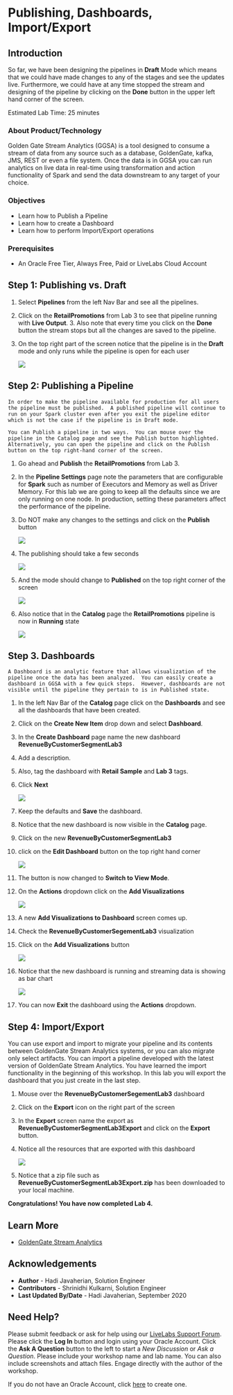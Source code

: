 # Publishing, Dashboards, Import/Export

## Introduction
So far, we have been designing the pipelines in **Draft** Mode which means that we could have made changes to any of the stages and see the updates live.  Furthermore, we could have at any time stopped the stream and designing of the pipeline by clicking on the **Done** button in the upper left hand corner of the screen.

Estimated Lab Time: 25 minutes

### About Product/Technology
Golden Gate Stream Analytics (GGSA) is a tool designed to consume a stream of data from any source such as a database, GoldenGate, kafka, JMS, REST or even a file system.  Once the data is in GGSA you can run analytics on live data in real-time using transformation and action functionality of Spark and send the data downstream to any target of your choice.

### Objectives
- Learn how to Publish a Pipeline
- Learn how to create a Dashboard
- Learn how to perform Import/Export operations

### Prerequisites

* An Oracle Free Tier, Always Free, Paid or LiveLabs Cloud Account

## **Step 1:** Publishing vs. Draft
1. Select **Pipelines** from the left Nav Bar and see all the pipelines.  
2. Click on the **RetailPromotions** from Lab 3 to see that pipeline running with **Live Output**.  3. Also note that every time you click on the **Done** button the stream stops but all the changes are saved to the pipeline.  
3. On the top right part of the screen notice that the pipeline is in the **Draft** mode and only runs while the pipeline is open for each user

    ![](./images/donedraft.png " ")

## **Step 2:** Publishing a Pipeline
    In order to make the pipeline available for production for all users the pipeline must be published.  A published pipeline will continue to run on your Spark cluster even after you exit the pipeline editor which is not the case if the pipeline is in Draft mode.

    You can Publish a pipeline in two ways.  You can mouse over the pipeline in the Catalog page and see the Publish button highlighted.  Alternatively, you can open the pipeline and click on the Publish button on the top right-hand corner of the screen.

1. Go ahead and **Publish** the **RetailPromotions** from Lab 3.
2. In the **Pipeline Settings** page note the parameters that are configurable for **Spark** such as number of Executors and Memory as well as Driver Memory.  For this lab we are going to keep all the defaults since we are only running on one node.  In production, setting these parameters affect the performance of the pipeline.
3. Do NOT make any changes to the settings and click on the **Publish** button

    ![](./images/pipelinesettings.png " ")

4. The publishing should take a few seconds

    ![](./images/publish.png " ")

5. And the mode should change to **Published** on the top right corner of the screen

    ![](./images/published.png " ")

6. Also notice that  in the **Catalog** page the **RetailPromotions** pipeline is now in **Running** state

    ![](./images/published2.png " ")

## **Step 3.** Dashboards
    A Dashboard is an analytic feature that allows visualization of the pipeline once the data has been analyzed.  You can easily create a dashboard in GGSA with a few quick steps.  However, dashboards are not visible until the pipeline they pertain to is in Published state.

1. In the left Nav Bar of the **Catalog** page click on the **Dashboards** and see all the dashboards that have been created.

2. Click on the **Create New Item** drop down and select **Dashboard**.  
3. In the **Create Dashboard** page name the new dashboard **RevenueByCustomerSegmentLab3**
4. Add a description.  
5. Also, tag the dashboard with **Retail Sample** and **Lab 3** tags.  
6. Click **Next**

    ![](./images/newDashboard.png " ")

7. Keep the defaults and **Save** the dashboard.  
8. Notice that the new dashboard is now visible in the **Catalog** page. 
9.  Click on the new **RevenueByCustomerSegmentLab3** 
10. click on the **Edit Dashboard** button on the top right hand corner

    ![](./images/editDashboard.png " ")

11. The button is now changed to **Switch to View Mode**.  
12. On the **Actions** dropdown click on the **Add Visualizations**

    ![](./images/editdashboard2.png " ")

13. A new **Add Visualizations to Dashboard** screen comes up.  
14. Check the **RevenueByCustomerSegementLab3** visualization 
15. Click on the **Add Visualizations** button

    ![](./images/addVisualization.png " ")

16. Notice that the new dashboard is running and streaming data is showing as bar chart

    ![](./images/dashboardcompleted.png " ")

17. You can now **Exit** the dashboard using the **Actions** dropdown.

## **Step 4:** Import/Export
You can use export and import to migrate your pipeline and its contents between GoldenGate Stream Analytics systems, or you can also migrate only select artifacts.  You can import a pipeline developed with the latest version of GoldenGate Stream Analytics.
You have learned the import functionality in the beginning of this workshop.  In this lab you will export the dashboard that you just create in the last step.

1. Mouse over the **RevenueByCustomerSegementLab3** dashboard
2. Click on the **Export** icon on the right part of the screen

3. In the **Export** screen name the export as **RevenueByCustomerSegmentLab3Export** and click on the **Export** button.  
4. Notice all the resources that are exported with this dashboard

    ![](./images/dashboardexport.png " ")

5. Notice that a zip file such as **RevenueByCustomerSegmentLab3Export.zip** has been downloaded to your local machine.

**Congratulations! You have now completed Lab 4.**

## Learn More

* [GoldenGate Stream Analytics](https://www.oracle.com/middleware/technologies)

## Acknowledgements

* **Author** - Hadi Javaherian, Solution Engineer
* **Contributors** - Shrinidhi Kulkarni, Solution Engineer
* **Last Updated By/Date** - Hadi Javaherian, September 2020

## Need Help?
Please submit feedback or ask for help using our [LiveLabs Support Forum](https://community.oracle.com/tech/developers/categories/livelabsdiscussions). Please click the **Log In** button and login using your Oracle Account. Click the **Ask A Question** button to the left to start a *New Discussion* or *Ask a Question*.  Please include your workshop name and lab name.  You can also include screenshots and attach files.  Engage directly with the author of the workshop.

If you do not have an Oracle Account, click [here](https://profile.oracle.com/myprofile/account/create-account.jspx) to create one.